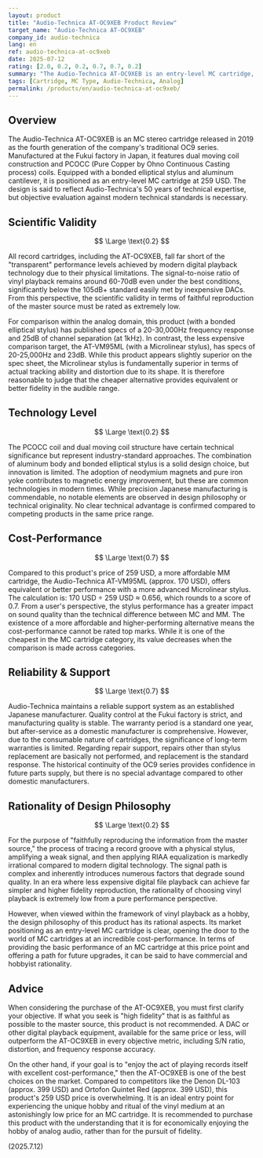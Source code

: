 ```yaml
---
layout: product
title: "Audio-Technica AT-OC9XEB Product Review"
target_name: "Audio-Technica AT-OC9XEB"
company_id: audio-technica
lang: en
ref: audio-technica-at-oc9xeb
date: 2025-07-12
rating: [2.0, 0.2, 0.2, 0.7, 0.7, 0.2]
summary: "The Audio-Technica AT-OC9XEB is an entry-level MC cartridge, but its cost-performance is limited due to the existence of more affordable and higher-performing MM cartridges. It's an option for enjoying the hobby of vinyl playback, not for pursuing high fidelity."
tags: [Cartridge, MC Type, Audio-Technica, Analog]
permalink: /products/en/audio-technica-at-oc9xeb/
---
```


## Overview

The Audio-Technica AT-OC9XEB is an MC stereo cartridge released in 2019 as the fourth generation of the company's traditional OC9 series. Manufactured at the Fukui factory in Japan, it features dual moving coil construction and PCOCC (Pure Copper by Ohno Continuous Casting process) coils. Equipped with a bonded elliptical stylus and aluminum cantilever, it is positioned as an entry-level MC cartridge at 259 USD. The design is said to reflect Audio-Technica's 50 years of technical expertise, but objective evaluation against modern technical standards is necessary.

## Scientific Validity

$$ \Large \text{0.2} $$

All record cartridges, including the AT-OC9XEB, fall far short of the "transparent" performance levels achieved by modern digital playback technology due to their physical limitations. The signal-to-noise ratio of vinyl playback remains around 60-70dB even under the best conditions, significantly below the 105dB+ standard easily met by inexpensive DACs. From this perspective, the scientific validity in terms of faithful reproduction of the master source must be rated as extremely low.

For comparison within the analog domain, this product (with a bonded elliptical stylus) has published specs of a 20-30,000Hz frequency response and 25dB of channel separation (at 1kHz). In contrast, the less expensive comparison target, the AT-VM95ML (with a Microlinear stylus), has specs of 20-25,000Hz and 23dB. While this product appears slightly superior on the spec sheet, the Microlinear stylus is fundamentally superior in terms of actual tracking ability and distortion due to its shape. It is therefore reasonable to judge that the cheaper alternative provides equivalent or better fidelity in the audible range.

## Technology Level

$$ \Large \text{0.2} $$

The PCOCC coil and dual moving coil structure have certain technical significance but represent industry-standard approaches. The combination of aluminum body and bonded elliptical stylus is a solid design choice, but innovation is limited. The adoption of neodymium magnets and pure iron yoke contributes to magnetic energy improvement, but these are common technologies in modern times. While precision Japanese manufacturing is commendable, no notable elements are observed in design philosophy or technical originality. No clear technical advantage is confirmed compared to competing products in the same price range.

## Cost-Performance

$$ \Large \text{0.7} $$

Compared to this product's price of 259 USD, a more affordable MM cartridge, the Audio-Technica AT-VM95ML (approx. 170 USD), offers equivalent or better performance with a more advanced Microlinear stylus. The calculation is: 170 USD ÷ 259 USD ≈ 0.656, which rounds to a score of 0.7. From a user's perspective, the stylus performance has a greater impact on sound quality than the technical difference between MC and MM. The existence of a more affordable and higher-performing alternative means the cost-performance cannot be rated top marks. While it is one of the cheapest in the MC cartridge category, its value decreases when the comparison is made across categories.

## Reliability & Support

$$ \Large \text{0.7} $$

Audio-Technica maintains a reliable support system as an established Japanese manufacturer. Quality control at the Fukui factory is strict, and manufacturing quality is stable. The warranty period is a standard one year, but after-service as a domestic manufacturer is comprehensive. However, due to the consumable nature of cartridges, the significance of long-term warranties is limited. Regarding repair support, repairs other than stylus replacement are basically not performed, and replacement is the standard response. The historical continuity of the OC9 series provides confidence in future parts supply, but there is no special advantage compared to other domestic manufacturers.

## Rationality of Design Philosophy

$$ \Large \text{0.2} $$

For the purpose of "faithfully reproducing the information from the master source," the process of tracing a record groove with a physical stylus, amplifying a weak signal, and then applying RIAA equalization is markedly irrational compared to modern digital technology. The signal path is complex and inherently introduces numerous factors that degrade sound quality. In an era where less expensive digital file playback can achieve far simpler and higher fidelity reproduction, the rationality of choosing vinyl playback is extremely low from a pure performance perspective.

However, when viewed within the framework of vinyl playback as a hobby, the design philosophy of this product has its rational aspects. Its market positioning as an entry-level MC cartridge is clear, opening the door to the world of MC cartridges at an incredible cost-performance. In terms of providing the basic performance of an MC cartridge at this price point and offering a path for future upgrades, it can be said to have commercial and hobbyist rationality.

## Advice

When considering the purchase of the AT-OC9XEB, you must first clarify your objective. If what you seek is "high fidelity" that is as faithful as possible to the master source, this product is not recommended. A DAC or other digital playback equipment, available for the same price or less, will outperform the AT-OC9XEB in every objective metric, including S/N ratio, distortion, and frequency response accuracy.

On the other hand, if your goal is to "enjoy the act of playing records itself with excellent cost-performance," then the AT-OC9XEB is one of the best choices on the market. Compared to competitors like the Denon DL-103 (approx. 399 USD) and Ortofon Quintet Red (approx. 399 USD), this product's 259 USD price is overwhelming. It is an ideal entry point for experiencing the unique hobby and ritual of the vinyl medium at an astonishingly low price for an MC cartridge. It is recommended to purchase this product with the understanding that it is for economically enjoying the hobby of analog audio, rather than for the pursuit of fidelity.

(2025.7.12)
